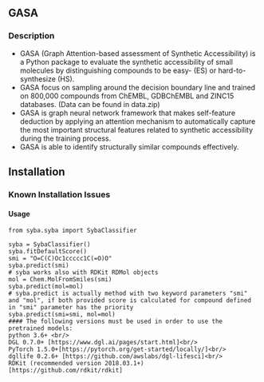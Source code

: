 ## GASA <br/>
### Description
* GASA (Graph Attention-based assessment of Synthetic Accessibility) is a Python package to evaluate the synthetic accessibility of small molecules by distinguishing compounds to be easy- (ES) or hard-to-synthesize (HS).<br/>
* GASA focus on sampling around the decision boundary line and trained on 800,000 compounds from ChEMBL, GDBChEMBL and ZINC15 databases. (Data can be found in data.zip)<br/>
* GASA is graph neural network framework that makes self-feature deduction by applying an attention mechanism to automatically capture the most important structural features related to synthetic accessibility during the training process.<br/>
* GASA is able to identify structurally similar compounds effectively.<br/>
## Installation
### Known Installation Issues
#### Usage
``` from rdkit import Chem
from syba.syba import SybaClassifier

syba = SybaClassifier()
syba.fitDefaultScore()
smi = "O=C(C)Oc1ccccc1C(=O)O"
syba.predict(smi)
# syba works also with RDKit RDMol objects
mol = Chem.MolFromSmiles(smi)
syba.predict(mol=mol)
# syba.predict is actually method with two keyword parameters "smi" and "mol", if both provided score is calculated for compound defined in "smi" parameter has the priority
syba.predict(smi=smi, mol=mol)
#### The following versions must be used in order to use the pretrained models:
python 3.6+ <br/>
DGL 0.7.0+ [https://www.dgl.ai/pages/start.html]<br/>
PyTorch 1.5.0+[https://pytorch.org/get-started/locally/]<br/>
dgllife 0.2.6+ [https://github.com/awslabs/dgl-lifesci]<br/>
RDKit (recommended version 2018.03.1+) [https://github.com/rdkit/rdkit]
